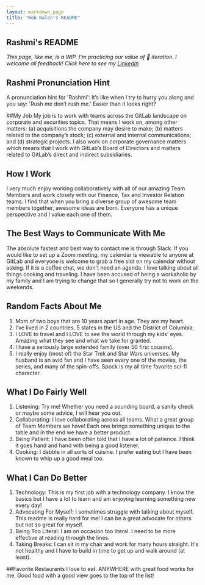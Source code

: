 ```yaml
---
layout: markdown_page
title: "Rob Nalen's README"
---
```


## Rashmi's README

*This page, like me, is a WIP. I'm practicing our value of 👣 iteration. I welcome all feedback! Click here to see my [LinkedIn](http://linkedin.com/in/rashmi-chachra-b73b11)*

## Rashmi Pronunciation Hint
A pronunciation hint for 'Rashmi': It’s like when I try to hurry you along and you say: 'Rush me don’t rush me.' Easier than it looks right?

##My Job 
My job is to work with teams across the GitLab landscape on corporate and securities topics. That means I work on, among other matters: (a) acquisitions the company may desire to make; (b) matters related to the company’s stock; (c) external and internal communications; and (d) strategic projects. I also work on corporate governance matters which means that I work with GitLab’s Board of Directors and matters related to GitLab’s direct and indirect subsidiaries. 

## How I Work
I very much enjoy working collaboratively with all of our amazing Team Members and work closely with our Finance, Tax and Investor Relation teams. I find that when you bring a diverse group of awesome team members together, awesome ideas are born. Everyone has a unique perspective and I value each one of them. 

## The Best Ways to Communicate With Me
The absolute fastest and best way to contact me is through Slack. If you would like to set up a Zoom meeting, my calendar is viewable to anyone at GitLab and everyone is welcome to grab a free slot on my calendar without asking. If it is a coffee chat, we don't need an agenda. I love talking about all things cooking and traveling. I have been accused of being a workaholic by my family and I am trying to change that so I generally try not to work on the weekends.

## Random Facts About Me 
1. Mom of two boys that are 10 years apart in age. They are my heart. 
1. I’ve lived in 2 countries, 5 states in the US and the District of Columbia.
1. I LOVE to travel and I LOVE to see the world through my kids’ eyes. Amazing what they see and what we take for granted.
1. I have a seriously large extended family (over 50 first cousins).
1. I really enjoy (most of) the Star Trek and Star Wars universes. My husband is an avid fan and I have seen every one of the movies, the series, and many of the spin-offs. Spock is my all time favorite sci-fi character.

## What I Do Fairly Well 
1. Listening: Try me! Whether you need a sounding board, a sanity check or maybe some advice, I will hear you out.
1. Collaborating: I love collaborating across all teams. What a great group of Team Members we have! Each one brings something unique to the table and in the end we have a better product.  
1. Being Patient: I have been often told that I have a lot of patience. I think it goes hand and hand with being a good listener. 
1. Cooking: I dabble in all sorts of cuisine. I prefer eating but I have been known to whip up a good meal too.

## What I Can Do Better
1. Technology: This is my first job with a technology company. I know the basics but I have a lot to learn and am enjoying learning something new every day!
1. Advocating For Myself: I sometimes struggle with talking about myself. This readme is really hard for me! I can be a great advocate for others but not so great for myself.
1. Being Too Literal: I am on occasion too literal. I need to be more effective at reading through the lines.
1. Taking Breaks: I can sit in my chair and work for many hours straight. It's not healthy and I have to build in time to get up and walk around (at least). 

##Favorite Restaurants
I love to eat. ANYWHERE with great food works for me. Good food with a good view goes to the top of the list!
